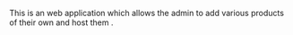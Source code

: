 This is an web application which allows the admin to add various products of their own and host them . 


